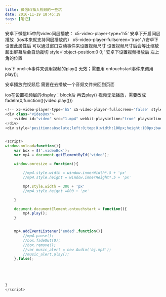 ```yaml
---
title: 微信h5插入视频的一些坑
date: 2016-11-19 18:45:19
tags: [笔记]
---
```


安卓下微信h5中的video同层播放：
    x5-video-player-type='h5' 安卓下开启同层播放（ios本来就支持同层播放的）
    x5-video-player-fullscreen='true' //安卓下设置此属性后 可以通过窗口变动事件来设置视频尺寸 设置视频尺寸后会等比缩放 超出屏幕后会自动裁切
    style='object-position:0 0;' 安卓下设置视频播放后 左上角的位置

ios下 onclick事件来调用视频的play() 无效；需要用 ontouchstart事件来调用play();

安卓播放完视频后 需要在去播放一个音频文件来回到页面

ios在设置视频层的display：block后  再去play() 视频无法播放，需要改成fadeIn(0,function(){video.play()})



``` javascript
<!-- x5-video-player-type='h5' x5-video-player-fullscreen='false' style='object-position:0 0;'  x5-video-player-fullscreen='false'    -->
<div class="videoBox">
    <video id="video" src="1.mp4" webkit-playsinline="true" playsinline="true" preload="auto" x5-video-player-type='h5' x5-video-player-fullscreen='true'  style='object-position:0 0;'></video>
</div>
<div style='position:absolute;left:0;top:0;width:100px;height:100px;background:#900;opacity:0.5;'></div>


<script>
window.onload=function(){
	var box = $('.videoBox');
	var mp4 = document.getElementById('video');

	window.onresize = function(){

		//mp4.style.width = window.innerWidth*.5 + 'px'
		//mp4.style.height = window.innerHeight*.5 + 'px'

		mp4.style.width = 300 + 'px'
		//mp4.style.height =800 + 'px'

	}

	document.documentElement.ontouchstart = function(){
		mp4.play();
	}


	mp4.addEventListener('ended',function(){
		//mp4.pause();
		//box.fadeOut(0);
		//box.remove();
		//var music_alert = new Audio('bj.mp3');
		//music_alert.play();
	},false);





}
</script>

```








